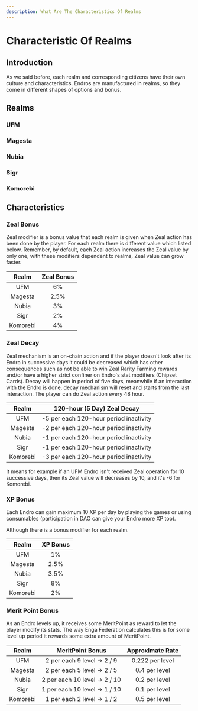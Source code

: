 ```yaml
---
description: What Are The Characteristics Of Realms
---
```


# Characteristic Of Realms

## Introduction

As we said before, each realm and corresponding citizens have their own culture and characteristics. Endros are manufactured in realms, so they come in different shapes of options and bonus.

## Realms

### UFM

### Magesta

### Nubia

### Sigr

### Komorebi

## Characteristics

### Zeal Bonus

Zeal modifier is a bonus value that each realm is given when Zeal action has been done by the player. For each realm there is different value which listed below. Remember, by default, each Zeal action increases the Zeal value by only one, with these modifiers dependent to realms, Zeal value can grow faster.

|   Realm  | Zeal Bonus |
| :------: | :--------: |
|    UFM   |     6%     |
|  Magesta |    2.5%    |
|   Nubia  |     3%     |
|   Sigr   |     2%     |
| Komorebi |     4%     |

### Zeal Decay

Zeal mechanism is an on-chain action and if the player doesn't look after its Endro in successive days it could be decreased which has other consequences such as not be able to win Zeal Rarity Farming rewards and/or have a higher strict confiner on Endro's stat modifiers (Chipset Cards). Decay will happen in period of five days, meanwhile if an interaction with the Endro is done, decay mechanism will reset and starts from the last interaction. The player can do Zeal action every 48 hour.

|   Realm  |       120-hour (5 Day) Zeal Decay      |
| :------: | :------------------------------------: |
|    UFM   | -5 per each 120-hour period inactivity |
|  Magesta | -2 per each 120-hour period inactivity |
|   Nubia  | -1 per each 120-hour period inactivity |
|   Sigr   | -1 per each 120-hour period inactivity |
| Komorebi | -3 per each 120-hour period inactivity |

It means for example if an UFM Endro isn't received Zeal operation for 10 successive days, then its Zeal value will decreases by 10, and it's -6 for Komorebi.

### XP Bonus

Each Endro can gain maximum 10 XP per day by playing the games or using consumables (participation in DAO can give your Endro more XP too).&#x20;

Although there is a bonus modifier for each realm.

|   Realm  | XP Bonus |
| :------: | :------: |
|    UFM   |    1%    |
|  Magesta |   2.5%   |
|   Nubia  |   3.5%   |
|   Sigr   |    8%    |
| Komorebi |    2%    |

### Merit Point Bonus

As an Endro levels up, it receives some MeritPoint as reward to let the player modify its stats. The way Enga Federation calculates this is for some level up period it rewards some extra amount of MeritPoint.

|   Realm  |        MeritPoint Bonus       | Approximate Rate |
| :------: | :---------------------------: | :--------------: |
|    UFM   |  2 per each 9 level -> 2 / 9  |  0.222 per level |
|  Magesta |  2 per each 5 level -> 2 / 5  |   0.4 per level  |
|   Nubia  | 2 per each 10 level -> 2 / 10 |   0.2 per level  |
|   Sigr   | 1 per each 10 level -> 1 / 10 |   0.1 per level  |
| Komorebi |  1 per each 2 level -> 1 / 2  |   0.5 per level  |
